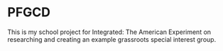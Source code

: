 # PFGCD
This is my school project for Integrated: The American Experiment on researching and creating an example grassroots special interest group.
